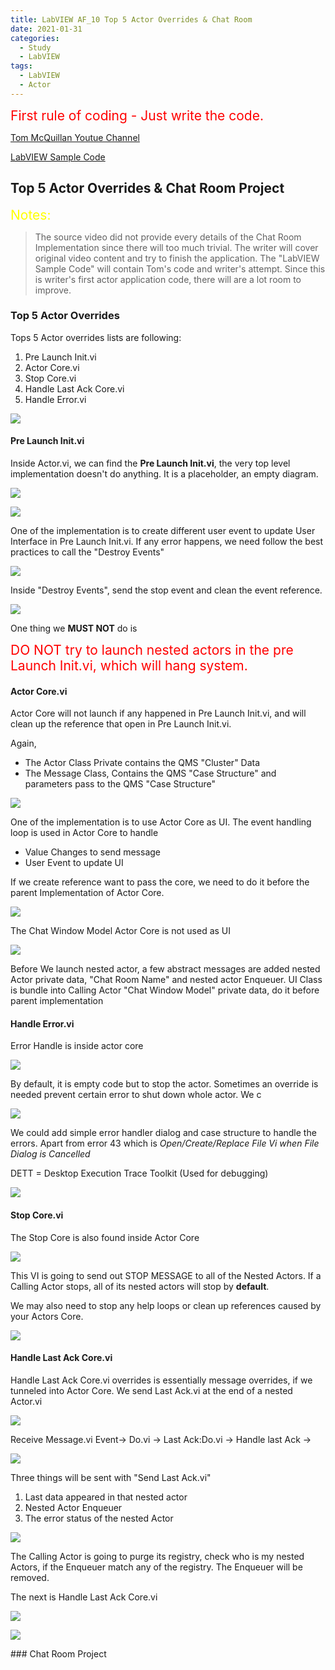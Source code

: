 ```yaml
---
title: LabVIEW AF_10 Top 5 Actor Overrides & Chat Room
date: 2021-01-31
categories:
  - Study
  - LabVIEW
tags:
  - LabVIEW
  - Actor
---
```

<span style="color:red">
<span style="font-size: 150%">
First rule of coding - Just write the code.
</span>
</span>

[Tom McQuillan Youtue Channel](https://www.youtube.com/watch?v=2k3ZDwJolbA&list=PLmF-6jvwRvVNFzBjzh4bQDjFbv6lShcth)

[LabVIEW Sample Code](https://github.com/laserengineer/LabVIEW-Study.git)

## Top 5 Actor Overrides & Chat Room Project

<span style="color:yellow">
<span style="font-size: 150%">
Notes:
</span>
</span>

>The source video did not provide every details of the Chat Room Implementation since there will too much trivial. The writer will cover original video content and try to finish the application. The "LabVIEW Sample Code" will contain Tom's code and writer's attempt. Since this is writer's first actor application code, there will are a lot room to improve.


### Top 5 Actor Overrides

Tops 5 Actor overrides lists are following:

1. Pre Launch Init.vi
2. Actor Core.vi
3. Stop Core.vi
4. Handle Last Ack Core.vi
5. Handle Error.vi


<p align="Left"> <img src="/assets/images/LabVIEW Actor Framework/10/Top5 Overrides.png"> </p>

#### Pre Launch Init.vi

Inside Actor.vi, we can find the **Pre Launch Init.vi**, the very top level implementation doesn't do anything. It is a placeholder, an empty diagram.   

<p align="Left"> <img src="/assets/images/LabVIEW Actor Framework/10/Pre Launch Init.png"> </p>

<p align="Left"> <img src="/assets/images/LabVIEW Actor Framework/10/Pre Launch Init2.png"> </p>

One of the implementation is to create different user event to update User Interface in Pre Launch Init.vi. If any error happens, we need follow the best practices to call the "Destroy Events"

<p align="Left"> <img src="/assets/images/LabVIEW Actor Framework/10/Pre Launch Init3.png"> </p>

Inside "Destroy Events", send the stop event and clean the event reference.

<p align="Left"> <img src="/assets/images/LabVIEW Actor Framework/10/Pre Launch Init4.png"> </p>

One thing we **MUST NOT** do is

<span style="color:red">
<span style="font-size: 150%">
DO NOT try to launch nested actors in the pre Launch Init.vi, which will hang system.
</span>
</span>

#### Actor Core.vi

Actor Core will not launch if any happened in Pre Launch Init.vi, and will clean up the reference that open in Pre Launch Init.vi.

Again,
* The Actor Class Private contains the QMS "Cluster" Data
* The Message Class, Contains the QMS "Case Structure" and parameters pass to the QMS "Case Structure"

<p align="Left"> <img src="/assets/images/LabVIEW Actor Framework/10/Actor Core.png"> </p>

One of the implementation is to use Actor Core as UI.
The event handling loop is used in Actor Core to handle
* Value Changes to send message
* User Event to update UI

If we create reference want to pass the core, we need to do it before the parent Implementation of Actor Core.

<p align="Left"> <img src="/assets/images/LabVIEW Actor Framework/10/Actor Core2.png"> </p>

The Chat Window Model Actor Core is not used as UI
<p align="Left"> <img src="/assets/images/LabVIEW Actor Framework/10/Actor Core3.png"> </p>

Before We launch nested actor, a few abstract messages are added nested Actor private data, "Chat Room Name" and nested actor Enqueuer.
UI Class is bundle into Calling Actor "Chat Window Model" private data, do it before parent implementation

#### Handle Error.vi

Error Handle is inside actor core
 <p align="Left"> <img src="/assets/images/LabVIEW Actor Framework/10/Error Handle.png"> </p>

By default, it is empty code but to stop the actor. Sometimes an override is needed prevent certain error to shut down whole actor. We c

<p align="Left"> <img src="/assets/images/LabVIEW Actor Framework/10/Error Handle2.png"> </p>

We could add simple error handler dialog and case structure to handle the errors. Apart from error 43 which is *Open/Create/Replace File Vi when File Dialog is Cancelled*

DETT = Desktop Execution Trace Toolkit (Used for debugging)

<p align="Left"> <img src="/assets/images/LabVIEW Actor Framework/10/Error Handle3.png"> </p>

#### Stop Core.vi

The Stop Core is also found inside Actor Core

<p align="Left"> <img src="/assets/images/LabVIEW Actor Framework/10/Stop Core.png"> </p>

This VI is going to send out STOP MESSAGE to all of the Nested Actors. If a Calling Actor stops, all of its nested actors will stop by **default**.

We may also need to stop any help loops or clean up references caused by your Actors Core.

<p align="Left"> <img src="/assets/images/LabVIEW Actor Framework/10/Stop Core2.png"> </p>

#### Handle Last Ack Core.vi

Handle Last Ack Core.vi overrides is essentially message overrides, if we tunneled into Actor Core. We send Last Ack.vi at the end of a nested Actor.vi

<p align="Left"> <img src="/assets/images/LabVIEW Actor Framework/10/Handle Last Call.png"> </p>

Receive Message.vi Event-> Do.vi -> Last Ack:Do.vi -> Handle last Ack ->

<p align="Left"> <img src="/assets/images/LabVIEW Actor Framework/10/Handle Last Call2.png"> </p>

Three things will be sent with "Send Last Ack.vi"
1. Last data appeared in that nested actor
2. Nested Actor Enqueuer
3. The error status of the nested Actor

<p align="Left"> <img src="/assets/images/LabVIEW Actor Framework/10/Handle Last Call3.png"> </p>

The Calling Actor is going to purge its registry, check who is my nested Actors, if the Enqueuer match any of the registry. The Enqueuer will be removed.

The next is Handle Last Ack Core.vi

<p align="Left"> <img src="/assets/images/LabVIEW Actor Framework/10/Handle Last Call4.png"> </p>

<p align="Left"> <img src="/assets/images/LabVIEW Actor Framework/10/Handle Last Call5.png"> </p>
### Chat Room Project

